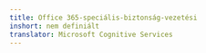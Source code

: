 ```yaml
---
title: Office 365-speciális-biztonság-vezetési
inshort: nem definiált
translator: Microsoft Cognitive Services
---
```




